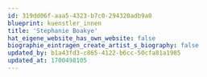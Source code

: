 ```yaml
---
id: 319dd06f-aaa5-4323-b7c0-294320adb9a0
blueprint: kuenstler_innen
title: 'Stephanie Boakye'
hat_eigene_website_has_own_website: false
biographie_eintragen_create_artist_s_biography: false
updated_by: b1a43fd3-c865-4122-b6cc-50cfa81a1985
updated_at: 1700498105
---
```

